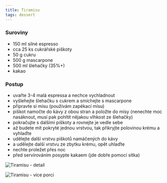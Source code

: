 ```yaml
---
title: Tiramisu
tags: dessert
---
```


### Suroviny
- 150 ml silné espresso 
- cca 25 ks cukrářské piškoty
- 50 g cukru
- 500 g mascarpone
- 500 ml šlehačky (35%+)
- kakao


### Postup
- uvařte 3-4 malá espressa a nechce vychladnout
- vyšlehejte šlehačku s cukrem a smíchejte s mascarpone
- připravte si mísu (používám zapékací mísu)
- piškot namočte do kávy z obou stran a položte do mísy (nenechte moc nasáknout, musí pak pohltit nějakou vlhkost ze šlehačky)
- pokračujte s dalšími piškoty a rovnejte je vedle sebe
- až budete mít pokryté jednou vrstvou, tak přikryjte polovinou krému a vyhlaďte
- udělejte další vrstvu piškotů namáčených do kávy
- a udělejte další vrstvu ze zbytku krému, opět uhlaďte
- nechte proležet přes noc
- před servírováním posypte kakaem (jde dobře pomocí sítka)

![Tiramisu - detail](/fotky/tiramisu1.jpg)

![Tiramisu - více porcí](/fotky/tiramisu2.jpg)
